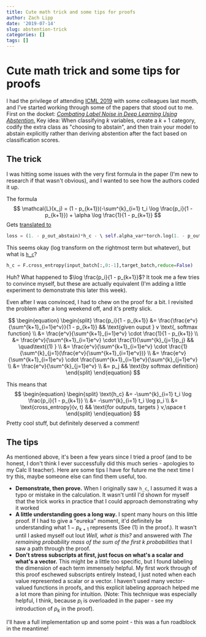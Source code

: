 ```yaml
---
title: Cute math trick and some tips for proofs 
author: Zach Lipp
date: '2019-07-14'
slug: abstention-trick
categories: []
tags: []
---
```


# Cute math trick and some tips for proofs

I had the privilege of attending [ICML 2019](https://icml.cc/Conferences/2019) with some colleagues last month, and I've started working through some of the papers that stood out to me. First on the docket: [*Combating Label Noise in Deep Learning Using Abstention*.](https://arxiv.org/abs/1905.10964) Key idea: When classifying $k$  variables, create a $k+1$ category, codify the extra class as "choosing to abstain", and then train your model to abstain explicitly rather than deriving abstention after the fact based on classification scores.  

## The trick

I was hitting some issues with the very first formula in the paper (I'm new to research if that wasn't obvious), and I wanted to see how the authors coded it up.

The formula
$$
\mathcal{L}(x_j) = (1 - p_{k+1})(-\sum^{k}_{i=1} t_i \log \frac{p_i}{1 - p_{k+1}}) + \alpha \log \frac{1}{1 - p_{k+1}}
$$
Gets [translated to](https://github.com/thulas/dac-label-noise/blob/542f3cf6442e2095cf1be7215797da5c32c1728a/dac_loss.py#L122)

```python
loss = (1. - p_out_abstain)*h_c - \ self.alpha_var*torch.log(1. - p_out_abstain)
```

This seems okay (log transform on the rightmost term but whatever), but what is [`h_c`](https://github.com/thulas/dac-label-noise/blob/master/dac_loss.py#L76)?

```python
h_c = F.cross_entropy(input_batch[:,0:-1],target_batch,reduce=False)
```

Huh? What happened to  $\log \frac{p_i}{1 - p_{k+1}}$? It took me a few tries to convince myself, but these are actually equivalent (I'm adding a little experiment to demonstrate this later this week).

Even after I was convinced, I had to chew on the proof for a bit. I revisited the problem after a long weekend off, and it's pretty slick. 

$$
\begin{equation}
  \begin{split}
  \frac{p_i}{1 - p_{k+1}}
       &= \frac{\frac{e^v}{\sum^{k+1}_{i=1}e^v}}{1 - p_{k+1}} && \text{given ouput } v \text{, softmax function} \\
       &= \frac{e^v}{\sum^{k+1}_{i=1}e^v} \cdot \frac{1}{1 - p_{k+1}} \\
       &= \frac{e^v}{\sum^{k+1}_{i=1}e^v} \cdot \frac{1}{\sum^{k}_{j=1}p_j} && \quad\text{(1)   } \\
        &= \frac{e^v}{\sum^{k+1}_{i=1}e^v} \cdot \frac{1}{\sum^{k}_{j=1}(\frac{e^v}{\sum^{k+1}_{i=1}e^v})} \\
       &= \frac{e^v}{\sum^{k+1}_{i=1}e^v} \cdot \frac{\sum^{k+1}_{i=1}e^v}{\sum^{k}_{j=1}e^v} \\
       &= \frac{e^v}{\sum^{k}_{j=1}e^v} \\
       &= p_j && \text{by softmax definition}
  \end{split}
\end{equation}
$$

This means that
$$
\begin{equation}
  \begin{split}
    \text{h_c} &= -\sum^{k}_{i=1} t_i \log \frac{p_i}{1 - p_{k+1}} \\
               &= -\sum^{k}_{i=1} t_i \log p_i \\
               &= \text{cross_entropy}(v, t) && \text{for outputs, targets } v,\space t
  \end{split}
\end{equation}
$$
Pretty cool stuff, but definitely deserved a comment!

## The tips

As mentioned above, it's been a few years since I tried a proof (and to be honest, I don't think I ever successfully did this much series - apologies to my Calc II teacher). Here are some tips I have for future me the next time I try this, maybe someone else can find them useful, too.

- **Demonstrate, then prove.** When I originally saw `h_c`, I assumed it was a typo or mistake in the calculation. It wasn't until I'd shown for myself that the trick works in practice that I could approach demonstrating why it worked
- **A little understanding goes a long way.** I spent many hours on this little proof. If I had to give a "eureka" moment, it'd definitely be understanding what $1 - p_{k + 1}$ represents (See $\text{(1)}$ in the proof.). It wasn't until I asked myself out lout *Well, what is this?* and answered with *The remaining probability mass of the sum of the first k probabilities* that I saw a path through the proof.
- **Don't stress subscripts at first, just focus on what's a scalar and what's a vector.** This might be a little too specific, but I found labeling the dimension of each term immensely helpful. My first work through of this proof eschewed subscripts entirely Instead, I just noted when each value represented a scalar or a vector. I haven't used many vector-valued functions in proofs, and this explicit labeling approach helped me a lot more than pining for intuition. (Note: This technique was especially helpful, I think, because $p_i$ is overloaded in the paper - see my introduction of $p_k$ in the proof).



I'll have a full implementation up and some point - this was a fun roadblock in the meantime!
